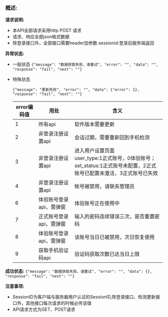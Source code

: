 ### 概述:

**请求说明:**

* 本API全部请求采用http POST 请求
* 请求、响应全部json格式数据
* 除登录接口外，全部接口需要header加参数 sessionid:登录后服务端返回

**异常状态:**
- 一般状态
  `{"message": "数据获取失败，请重试", "error": "", "data": "", "response": "fail", "next": ""}`

- 特殊状态

  `{"message": "更新失败", "error": "", "data": {"error": 1}, "response": "fail", "next": ""}`

  | error编码值 | 用处                    | 含义                                                         |
  | ----------- | ----------------------- | ------------------------------------------------------------ |
  | 1           | 所有api                 | 软件版本需要更新                                             |
  | 2           | 非登录注册设置api       | 会话过期，需要重新回到手机检测                               |
  | 3           | 非登录注册设置api       | 进入用户设置页面<br>user_type:1正式账号，0体验账号；<br/>set_status:1正式账号未配置，2正式账号已配置未激活，3正式账号已失效 |
  | 4           | 非登录注册设置api       | 帐号被禁用，请联系管理员
  | 6           | 体验账号登录api，需弹窗 | 体验账号正在使用中                                           |
  | 7           | 正式账号登录api，需弹窗 | 输入的密码连续错误三次，是否重置密码                         |
  | 8           | 体验账号登录api，需弹窗 | 该账号当日已被禁用，次日恢复使用                             |
  | 9           | 获取手机验证码api       | 验证码获取次数已达当日上限                                   |

**成功状态:**
`{"message": "数据获取失败，请重试", "error": "", "data": {}, "response": "fail", "next": ""}`



**注意事项:**

* SessionID为客户端与服务器用户认证的SessionID,除登录接口、检测更新接口外，其他接口每次请求的时候必传该值
* API请求方式为GET、POST请求<br><br>






